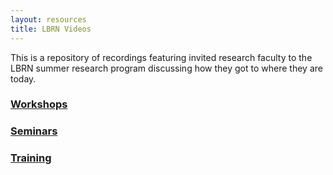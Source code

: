 ```yaml
---
layout: resources
title: LBRN Videos
---
```


This is a repository of recordings featuring invited research faculty to the LBRN summer research program discussing how they got to where they are today.

### [Workshops](https://www.youtube.com/user/LBRNINBRE/search?query=workshop)

### [Seminars](https://www.youtube.com/user/LBRNINBRE/search?query=seminar)

### [Training](https://www.youtube.com/user/LBRNINBRE/search?query=training)
